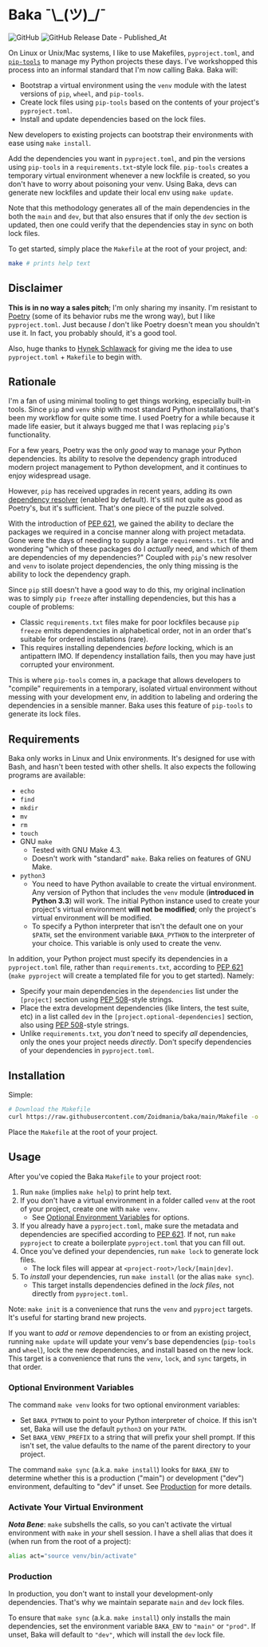 # Baka ¯\\\_(ツ)_/¯

![GitHub](https://img.shields.io/github/license/Zoidmania/baka)
![GitHub Release Date - Published_At](https://img.shields.io/github/release-date/Zoidmania/Baka)

On Linux or Unix/Mac systems, I like to use Makefiles, `pyproject.toml`, and
[`pip-tools`][pip-tools] to manage my Python projects these days. I've workshopped this process into
an informal standard that I'm now calling Baka. Baka will:

[pip-tools]: https://github.com/jazzband/pip-tools/

- Bootstrap a virtual environment using the `venv` module with the latest versions of `pip`,
  `wheel`, and `pip-tools`.
- Create lock files using `pip-tools` based on the contents of your project's `pyproject.toml`.
- Install and update dependencies based on the lock files.

New developers to existing projects can bootstrap their environments with ease using `make install`.

Add the dependencies you want in `pyproject.toml`, and pin the versions using `pip-tools` in a
`requirements.txt`-style lock file. `pip-tools` creates a temporary virtual environment whenever a
new lockfile is created, so you don't have to worry about poisoning your venv. Using Baka, devs can
generate new lockfiles and update their local env using `make update`.

Note that this methodology generates all of the main dependencies in the both the `main` and `dev`,
but that also ensures that if only the `dev` section is updated, then one could verify that the
dependencies stay in sync on both lock files.

To get started, simply place the `Makefile` at the root of your project, and:

```bash
make # prints help text
```

## Disclaimer

**This is in no way a sales pitch**; I'm only sharing my insanity. I'm resistant to [Poetry][poetry]
(some of its behavior rubs me the wrong way), but I like `pyproject.toml`. Just because _I_ don't
like Poetry doesn't mean you shouldn't use it. In fact, you probably should, it's a good tool.

[poetry]: https://python-poetry.org/

Also, huge thanks to [Hynek Schlawack][blog] for giving me the idea to use `pyproject.toml` +
`Makefile` to begin with.

[blog]: https://hynek.me/til/pip-tools-and-pyproject-toml/

## Rationale

I'm a fan of using minimal tooling to get things working, especially built-in tools. Since `pip` and
`venv` ship with most standard Python installations, that's been my workflow for quite some time. I
used Poetry for a while because it made life easier, but it always bugged me that I was replacing
`pip`'s functionality.

For a few years, Poetry was the only _good_ way to manage your Python dependencies. Its ability to
resolve the dependency graph introduced modern project management to Python development, and it
continues to enjoy widespread usage.

However, `pip` has received upgrades in recent years, adding its own [dependency resolver][pip-res]
(enabled by default). It's still not quite as good as Poetry's, but it's sufficient. That's one
piece of the puzzle solved.

[pip-res]: https://pip.pypa.io/en/stable/topics/dependency-resolution/

With the introduction of [PEP 621][pep-621], we gained the ability to declare the packages we
required in a concise manner along with project metadata. Gone were the days of needing to supply a
large `requirements.txt` file and wondering "which of these packages do I _actually_ need, and which
of them are dependencies of my dependencies?" Coupled with `pip`'s new resolver and `venv` to
isolate project dependencies, the only thing missing is the ability to lock the dependency graph.

Since `pip` still doesn't have a good way to do this, my original inclination was to simply
`pip freeze` after installing dependencies, but this has a couple of problems:

- Classic `requirements.txt` files make for poor lockfiles because `pip freeze` emits dependencies
  in alphabetical order, not in an order that's suitable for ordered installations (rare).
- This requires installing dependencies _before_ locking, which is an antipattern IMO. If dependency
  installation fails, then you may have just corrupted your environment.

This is where `pip-tools` comes in, a package that allows developers to "compile" requirements in a
temporary, isolated virtual environment without messing with your development env, in addition to
labeling and ordering the dependencies in a sensible manner. Baka uses this feature of `pip-tools`
to generate its lock files.

## Requirements

Baka only works in Linux and Unix environments. It's designed for use with Bash, and hasn't been
tested with other shells. It also expects the following programs are available:

- `echo`
- `find`
- `mkdir`
- `mv`
- `rm`
- `touch`
- GNU `make`
    - Tested with GNU Make 4.3.
    - Doesn't work with "standard" `make`. Baka relies on features of GNU Make.
- `python3`
    - You need to have Python available to create the virtual environment. Any version of Python
      that includes the `venv` module (**introduced in Python 3.3**) will work. The initial Python
      instance used to create your project's virtual environment **will not be modified**; only the
      project's virtual environment will be modified.
    - To specify a Python interpreter that isn't the default one on your `$PATH`, set the
      environment variable `BAKA_PYTHON` to the interpreter of your choice. This variable is only
      used to create the venv.

In addition, your Python project must specify its dependencies in a `pyproject.toml` file, rather
than `requirements.txt`, according to [PEP 621][pep-621] (`make pyproject` will create a templated
file for you to get started). Namely:

- Specify your main dependencies in the `dependencies` list under the `[project]` section using
  [PEP 508][pep-508]-style strings.
- Place the extra development dependencies (like linters, the test suite, etc) in a list called
  `dev` in the `[project.optional-dependencies]` section, also using [PEP 508][pep-508]-style
  strings.
- Unlike `requirements.txt`, you _don't_ need to specify _all_ dependencies, only the ones your
  project needs _directly_. Don't specify dependencies of your dependencies in `pyproject.toml`.

[pep-621]: https://peps.python.org/pep-0621/
[pep-508]: https://peps.python.org/pep-0508/

## Installation

Simple:

```bash
# Download the Makefile
curl https://raw.githubusercontent.com/Zoidmania/baka/main/Makefile -o Makefile
```

Place the `Makefile` at the root of your project.

## Usage

After you've copied the Baka `Makefile` to your project root:

1. Run `make` (implies `make help`) to print help text.
1. If you don't have a virtual environment in a folder called `venv` at the root of your project,
   create one with `make venv`.
    - See [Optional Environment Variables](#optional-environment-variables) for options.
1. If you already have a `pyproject.toml`, make sure the metadata and dependencies are specified
   according to [PEP 621][pep-621]. If not, run `make pyproject` to create a boilerplate
   `pyproject.toml` that you can fill out.
1. Once you've defined your dependencies, run `make lock` to generate lock files.
    - The lock files will appear at `<project-root>/lock/[main|dev]`.
1. To _install_ your dependencies, run `make install` (or the alias `make sync`).
    - This target installs dependencies defined in the _lock files_, not directly from
      `pyproject.toml`.

Note: `make init` is a convenience that runs the `venv` and `pyproject` targets. It's useful for
starting brand new projects.

If you want to _add_ or _remove_ dependencies to or from an existing project, running `make update`
will update your venv's base dependencies (`pip-tools` and `wheel`), lock the new dependencies, and
install based on the new lock. This target is a convenience that runs the `venv`, `lock`, and `sync`
targets, in that order.

### Optional Environment Variables

The command `make venv` looks for two optional environment variables:

- Set `BAKA_PYTHON` to point to your Python interpreter of choice. If this isn't set, Baka will use
  the default `python3` on your `PATH`.
- Set `BAKA_VENV_PREFIX` to a string that will prefix your shell prompt. If this isn't set, the
  value defaults to the name of the parent directory to your project.

The command `make sync` (a.k.a. `make install`) looks for `BAKA_ENV` to determine whether this is a
production ("main") or development ("dev") environment, defaulting to "dev" if unset. See
[Production](#production) for more details.

### Activate Your Virtual Environment

**_Nota Bene_**: `make` subshells the calls, so you can't activate the virtual environment with
`make` in _your_ shell session. I have a shell alias that does it (when run from the root of a
project):

```bash
alias act="source venv/bin/activate"
```

### Production

In production, you don't want to install your development-only dependencies. That's why we maintain
separate `main` and `dev` lock files.

To ensure that `make sync` (a.k.a. `make install`) only installs the main dependencies, set the
environment variable `BAKA_ENV` to `"main"` or `"prod"`. If unset, Baka will default to `"dev"`,
which will install the `dev` lock file.

